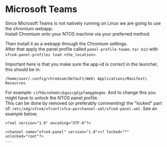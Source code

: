 # Microsoft Teams

Since Microsoft Teams is not natively running on Linux we are going to use the chromium webapp.<br>
Install Chromium onto your NTOS machine via your preferred method.

Then install it as a webapp through the Chromium settings.<br>
After that apply the panel profile called `panel-profile-teams.tar.bz2` with `xfce4-panel-profiles load <the_location>`.<br>

Important here is that you make sure the app-id is correct in the launcher, this should be in:<br>
```
/home/user/.config/chromium/Default/Web\ Applications/Manifest\ Resources
```
For example: `cifhbcnohmdccbgoicgdjpfamggdegmo`. And to change this you might have to unlock the NTOS panel profile.<br>
This can be done by removed (or preferably commenting) the "locked" part of: `/etc/xdg/xfce4/xfconf/xfce-perchannel-xml/xfce4-panel.xml`. See an example below.
```
<?xml version="1.0" encoding="UTF-8"?>

<channel name="xfce4-panel" version="1.0"><? locked="*" unlocked="root"?>
...
```